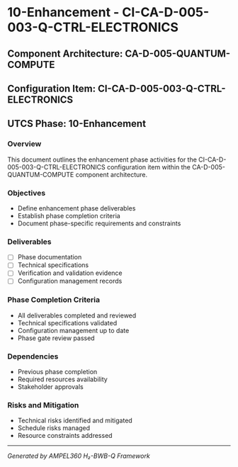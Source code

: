 # 10-Enhancement - CI-CA-D-005-003-Q-CTRL-ELECTRONICS

## Component Architecture: CA-D-005-QUANTUM-COMPUTE
## Configuration Item: CI-CA-D-005-003-Q-CTRL-ELECTRONICS
## UTCS Phase: 10-Enhancement

### Overview
This document outlines the enhancement phase activities for the CI-CA-D-005-003-Q-CTRL-ELECTRONICS configuration item within the CA-D-005-QUANTUM-COMPUTE component architecture.

### Objectives
- Define enhancement phase deliverables
- Establish phase completion criteria
- Document phase-specific requirements and constraints

### Deliverables
- [ ] Phase documentation
- [ ] Technical specifications
- [ ] Verification and validation evidence
- [ ] Configuration management records

### Phase Completion Criteria
- All deliverables completed and reviewed
- Technical specifications validated
- Configuration management up to date
- Phase gate review passed

### Dependencies
- Previous phase completion
- Required resources availability
- Stakeholder approvals

### Risks and Mitigation
- Technical risks identified and mitigated
- Schedule risks managed
- Resource constraints addressed

---
*Generated by AMPEL360 H₂-BWB-Q Framework*
